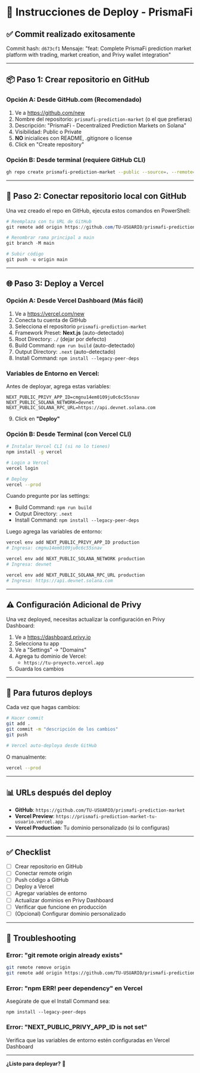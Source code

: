 # 🚀 Instrucciones de Deploy - PrismaFi

## ✅ Commit realizado exitosamente

Commit hash: `d673cf1`
Mensaje: "feat: Complete PrismaFi prediction market platform with trading, market creation, and Privy wallet integration"

---

## 📦 Paso 1: Crear repositorio en GitHub

### Opción A: Desde GitHub.com (Recomendado)

1. Ve a https://github.com/new
2. Nombre del repositorio: `prismafi-prediction-market` (o el que prefieras)
3. Descripción: "PrismaFi - Decentralized Prediction Markets on Solana"
4. Visibilidad: Public o Private
5. **NO** inicialices con README, .gitignore o license
6. Click en "Create repository"

### Opción B: Desde terminal (requiere GitHub CLI)

```bash
gh repo create prismafi-prediction-market --public --source=. --remote=origin --push
```

---

## 🔗 Paso 2: Conectar repositorio local con GitHub

Una vez creado el repo en GitHub, ejecuta estos comandos en PowerShell:

```powershell
# Reemplaza con tu URL de GitHub
git remote add origin https://github.com/TU-USUARIO/prismafi-prediction-market.git

# Renombrar rama principal a main
git branch -M main

# Subir código
git push -u origin main
```

---

## 🌐 Paso 3: Deploy a Vercel

### Opción A: Desde Vercel Dashboard (Más fácil)

1. Ve a https://vercel.com/new
2. Conecta tu cuenta de GitHub
3. Selecciona el repositorio `prismafi-prediction-market`
4. Framework Preset: **Next.js** (auto-detectado)
5. Root Directory: `./` (dejar por defecto)
6. Build Command: `npm run build` (auto-detectado)
7. Output Directory: `.next` (auto-detectado)
8. Install Command: `npm install --legacy-peer-deps`

### Variables de Entorno en Vercel:

Antes de deployar, agrega estas variables:

```
NEXT_PUBLIC_PRIVY_APP_ID=cmgnu14em0109ju0c6c55snav
NEXT_PUBLIC_SOLANA_NETWORK=devnet
NEXT_PUBLIC_SOLANA_RPC_URL=https://api.devnet.solana.com
```

9. Click en **"Deploy"**

### Opción B: Desde Terminal (con Vercel CLI)

```bash
# Instalar Vercel CLI (si no lo tienes)
npm install -g vercel

# Login a Vercel
vercel login

# Deploy
vercel --prod
```

Cuando pregunte por las settings:
- Build Command: `npm run build`
- Output Directory: `.next`
- Install Command: `npm install --legacy-peer-deps`

Luego agrega las variables de entorno:
```bash
vercel env add NEXT_PUBLIC_PRIVY_APP_ID production
# Ingresa: cmgnu14em0109ju0c6c55snav

vercel env add NEXT_PUBLIC_SOLANA_NETWORK production
# Ingresa: devnet

vercel env add NEXT_PUBLIC_SOLANA_RPC_URL production
# Ingresa: https://api.devnet.solana.com
```

---

## ⚠️ Configuración Adicional de Privy

Una vez deployed, necesitas actualizar la configuración en Privy Dashboard:

1. Ve a https://dashboard.privy.io
2. Selecciona tu app
3. Ve a "Settings" → "Domains"
4. Agrega tu dominio de Vercel:
   - `https://tu-proyecto.vercel.app`
5. Guarda los cambios

---

## 🔄 Para futuros deploys

Cada vez que hagas cambios:

```bash
# Hacer commit
git add .
git commit -m "descripción de los cambios"
git push

# Vercel auto-deploya desde GitHub
```

O manualmente:
```bash
vercel --prod
```

---

## 📊 URLs después del deploy

- **GitHub**: `https://github.com/TU-USUARIO/prismafi-prediction-market`
- **Vercel Preview**: `https://prismafi-prediction-market-tu-usuario.vercel.app`
- **Vercel Production**: Tu dominio personalizado (si lo configuras)

---

## ✅ Checklist

- [ ] Crear repositorio en GitHub
- [ ] Conectar remote origin
- [ ] Push código a GitHub
- [ ] Deploy a Vercel
- [ ] Agregar variables de entorno
- [ ] Actualizar dominios en Privy Dashboard
- [ ] Verificar que funcione en producción
- [ ] (Opcional) Configurar dominio personalizado

---

## 🐛 Troubleshooting

### Error: "git remote origin already exists"
```bash
git remote remove origin
git remote add origin https://github.com/TU-USUARIO/prismafi-prediction-market.git
```

### Error: "npm ERR! peer dependency" en Vercel
Asegúrate de que el Install Command sea:
```
npm install --legacy-peer-deps
```

### Error: "NEXT_PUBLIC_PRIVY_APP_ID is not set"
Verifica que las variables de entorno estén configuradas en Vercel Dashboard

---

**¿Listo para deployar?** 🚀









